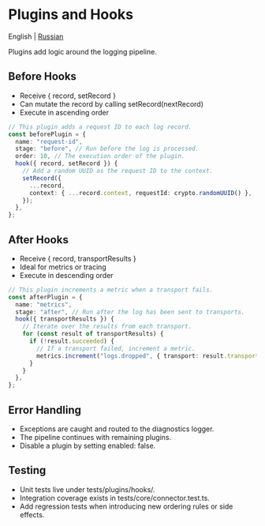 # Plugins and Hooks

English | [Russian](../ru/plugins.md)

Plugins add logic around the logging pipeline.

## Before Hooks

- Receive { record, setRecord }
- Can mutate the record by calling setRecord(nextRecord)
- Execute in ascending order

```ts
// This plugin adds a request ID to each log record.
const beforePlugin = {
  name: "request-id",
  stage: "before", // Run before the log is processed.
  order: 10, // The execution order of the plugin.
  hook({ record, setRecord }) {
    // Add a random UUID as the request ID to the context.
    setRecord({
      ...record,
      context: { ...record.context, requestId: crypto.randomUUID() },
    });
  },
};
```

## After Hooks

- Receive { record, transportResults }
- Ideal for metrics or tracing
- Execute in descending order

```ts
// This plugin increments a metric when a transport fails.
const afterPlugin = {
  name: "metrics",
  stage: "after", // Run after the log has been sent to transports.
  hook({ transportResults }) {
    // Iterate over the results from each transport.
    for (const result of transportResults) {
      if (!result.succeeded) {
        // If a transport failed, increment a metric.
        metrics.increment("logs.dropped", { transport: result.transportName });
      }
    }
  },
};
```

## Error Handling

- Exceptions are caught and routed to the diagnostics logger.
- The pipeline continues with remaining plugins.
- Disable a plugin by setting enabled: false.

## Testing

- Unit tests live under tests/plugins/hooks/.
- Integration coverage exists in tests/core/connector.test.ts.
- Add regression tests when introducing new ordering rules or side effects.

